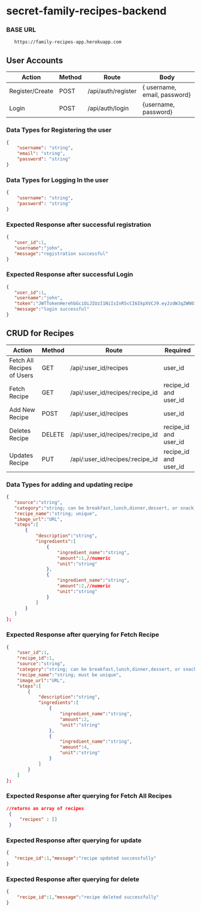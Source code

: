 # secret-family-recipes-backend

 ### BASE URL

 ```
    https://family-recipes-app.herokuapp.com

 ```

  ## User Accounts

 | Action | Method | Route | Body |
 | ------ | ------ | ----- | ---- |
 | Register/Create | POST | /api/auth/register | { username, email, password}
 | Login | POST | /api/auth/login | {username, password} |

  ### Data Types for Registering the user

 ```json
 {
     "username": "string",
     "email": "string",
     "password": "string"
 }
 ```

  ### Data Types for Logging In the user

 ```json
{
     "username": "string",
     "password": "string"
 }

 ```

 ### Expected Response after successful registration

 ```json
{
    "user_id":1,
    "username":"john",
    "message":"registration successful"
}

 ```

  ### Expected Response after successful Login

 ```json
{
    "user_id":1,
    "username":"john",
    "token":"JWTTokenHerehbGciOiJIUzI1NiIsInR5cCI6IkpXVCJ9.eyJzdWJqZWN0Ijo0LCJlbWFpbCI6ImdsQGRjLm9yZyIsIm",
    "message":"login successful"
}
 ```

  ## CRUD for Recipes

 | Action | Method | Route | Required |
 | ------ | ------ | ----- | -------- |
 | Fetch All Recipes of Users | GET | /api/:user_id/recipes | user_id |
 | Fetch Recipe | GET |/api/:user_id/recipes/:recipe_id | recipe_id and user_id |
 | Add New Recipe | POST | /api/:user_id/recipes | user_id|
 | Deletes Recipe | DELETE | /api/:user_id/recipes/:recipe_id | recipe_id and user_id |
 | Updates Recipe | PUT | /api/:user_id/recipes/:recipe_id | recipe_id and user_id |


  ### Data Types for adding and updating recipe

 ```json
{
    "source":"string",
    "category":"string; can be breakfast,lunch,dinner,dessert, or snack)",
    "recipe_name":"string; unique",
    "image_url":"URL",
    "steps":[
        {
            "description":"string",
            "ingredients":[
                {
                    "ingredient_name":"string",
                    "amount":1,//numeric
                    "unit":"string"
                },
                {
                    "ingredient_name":"string",
                    "amount":2,//numeric
                    "unit":"string"
                }
            ]
        }
    ]
};
```

 ### Expected Response after querying for Fetch Recipe

```json
{
    "user_id":1,
    "recipe_id":1,
    "source":"string",
    "category":"string; can be breakfast,lunch,dinner,dessert, or snack)",
    "recipe_name":"string; must be unique",
    "image_url":"URL",
    "steps":[
        {
            "description":"string",
            "ingredients":[
                {
                    "ingredient_name":"string",
                    "amount":2,
                    "unit":"string"
                },
                {
                    "ingredient_name":"string",
                    "amount":4,
                    "unit":"string"
                }
            ]
        }
    ]
};
```

 ### Expected Response after querying for Fetch All Recipes


```json
//returns an array of recipes
 {
     "recipes" : [] 
 }
```


 ### Expected Response after querying for update

 ```json
{
    "recipe_id":1,"message":"recipe updated successfully"
}
 ```
 ### Expected Response after querying for delete

```json
{
    "recipe_id":1,"message":"recipe deleted successfully"
}
```